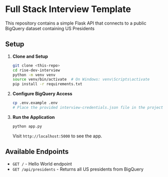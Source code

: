 # Full Stack Interview Template

This repository contains a simple Flask API that connects to a public BigQuery dataset containing US Presidents

## Setup

1. **Clone and Setup**
   ```bash
   git clone <this-repo>
   cd rise-dev-interview
   python -m venv venv
   source venv/bin/activate  # On Windows: venv\Scripts\activate
   pip install -r requirements.txt
   ```

2. **Configure BigQuery Access**
   ```bash
   cp .env.example .env
   # Place the provided interview-credentials.json file in the project root
   ```

3. **Run the Application**
   ```bash
   python app.py
   ```
   
   Visit `http://localhost:5000` to see the app.

## Available Endpoints

- `GET /` - Hello World endpoint
- `GET /api/presidents` - Returns all US presidents from BigQuery
